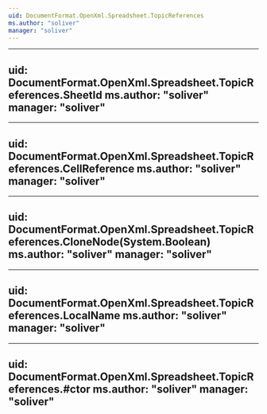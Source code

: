 ```yaml
---
uid: DocumentFormat.OpenXml.Spreadsheet.TopicReferences
ms.author: "soliver"
manager: "soliver"
---
```


---
uid: DocumentFormat.OpenXml.Spreadsheet.TopicReferences.SheetId
ms.author: "soliver"
manager: "soliver"
---

---
uid: DocumentFormat.OpenXml.Spreadsheet.TopicReferences.CellReference
ms.author: "soliver"
manager: "soliver"
---

---
uid: DocumentFormat.OpenXml.Spreadsheet.TopicReferences.CloneNode(System.Boolean)
ms.author: "soliver"
manager: "soliver"
---

---
uid: DocumentFormat.OpenXml.Spreadsheet.TopicReferences.LocalName
ms.author: "soliver"
manager: "soliver"
---

---
uid: DocumentFormat.OpenXml.Spreadsheet.TopicReferences.#ctor
ms.author: "soliver"
manager: "soliver"
---
